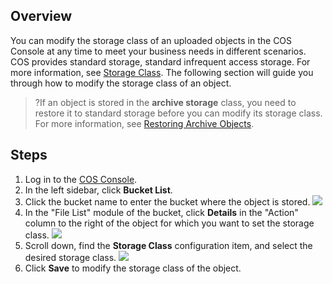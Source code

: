 ## Overview

You can modify the storage class of an uploaded objects in the COS Console at any time to meet your business needs in different scenarios. COS provides standard storage, standard infrequent access storage. For more information, see [Storage Class](https://cloud.tencent.com/document/product/436/33417). The following section will guide you through how to modify the storage class of an object.

> ?If an object is stored in the **archive storage** class, you need to restore it to standard storage before you can modify its storage class. For more information, see [Restoring Archive Objects](https://cloud.tencent.com/document/product/436/32430).

## Steps

1. Log in to the [COS Console](https://console.cloud.tencent.com/cos5).
2. In the left sidebar, click **Bucket List**.
3. Click the bucket name to enter the bucket where the object is stored.
![](https://main.qcloudimg.com/raw/fa31d645437557001f6077f16c991ca1.png)
4. In the "File List" module of the bucket, click **Details** in the "Action" column to the right of the object for which you want to set the storage class.
![](https://main.qcloudimg.com/raw/4282ea6ea80d720a6f76604f1c2bf62f.png)
5. Scroll down, find the **Storage Class** configuration item, and select the desired storage class.
![](https://main.qcloudimg.com/raw/9ef26cd5ea448fbc048cc5ba890218e4.png)
6. Click **Save** to modify the storage class of the object.
